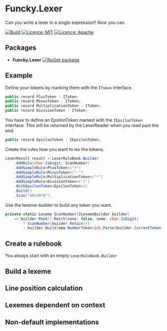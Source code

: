 ﻿# Funcky.Lexer

Can you write a lexer in a single expression? Now you can.

[![Build](https://github.com/polyadic/funcky-lexer/workflows/Build/badge.svg)](https://github.com//polyadic/funcky-lexer/actions?query=workflow%3ABuild)
[![Licence: MIT](https://img.shields.io/badge/licence-MIT-green)](https://raw.githubusercontent.com/polyadic/funcky/main/LICENSE-MIT)
[![Licence: Apache](https://img.shields.io/badge/licence-Apache-green)](https://raw.githubusercontent.com/polyadic/funcky/main/LICENSE-Apache)

## Packages

* **Funcky.Lexer**
  [![NuGet package](https://buildstats.info/nuget/Funcky.Lexer)](https://www.nuget.org/packages/Funcky.Lexer)


## Example

Define your tokens by marking them with the `IToken` interface.

```cs
public record PlusToken : IToken;
public record MinusToken : IToken;
public record MultiplicationToken : IToken;
public record DivisionToken : IToken;
```

You have to define an EpsilonToken marked with the `IEpsilonToken` interface. This will be returned by the LexerReader when you read past the end.

```cs
public record EpsilonToken : IEpsilonToken;
```

Create the rules how you want to lex the tokens. 

```cs
LexerResult result = LexerRuleBook.Builder
    .AddRule(char.IsDigit, ScanNumber)
    .AddSimpleRule<PlusToken>("+")
    .AddSimpleRule<MinusToken>("-")
    .AddSimpleRule<MultiplicationToken>("*")
    .AddSimpleRule<DivisionToken>("/")
    .WithEpsilonToken<EpsilonToken>()
    .Build()
    .Scan("40+20*6");
```

Use the lexeme-builder to build any token you want.

```cs
private static Lexeme ScanNumber(ILexemeBuilder builder)
    => builder.Peek().Match(none: false, some: char.IsDigit)
        ? ScanNumber(builder.Retain())
        : builder.Build(new NumberToken(int.Parse(builder.CurrentToken)));
```

## Create a rulebook

You always start with an empty `LexerRuleBook.Builder`

## Build a lexeme

## Line position calculation

## Lexemes dependent on context

## Non-default implementations


